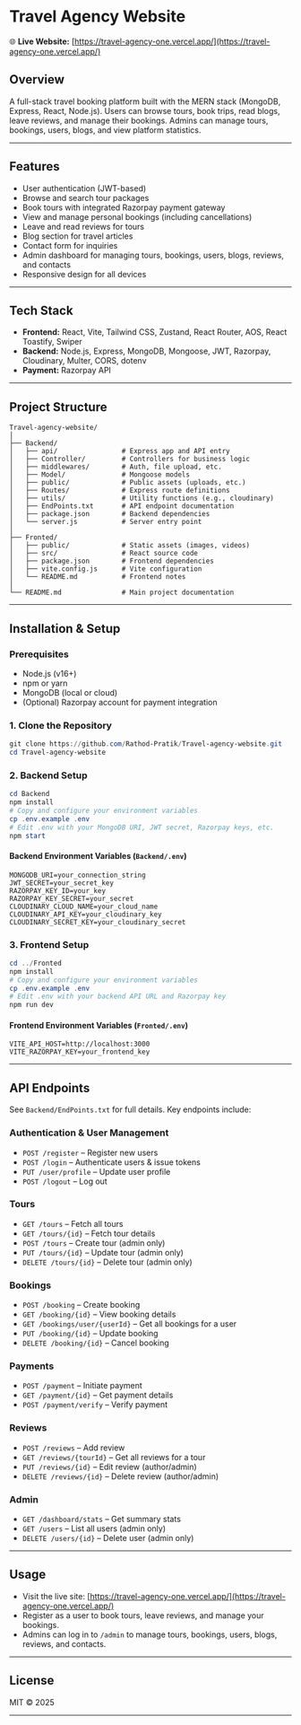 
# Travel Agency Website

🌐 **Live Website:** [https://travel-agency-one.vercel.app/](https://travel-agency-one.vercel.app/)

## Overview

A full-stack travel booking platform built with the MERN stack (MongoDB, Express, React, Node.js). Users can browse tours, book trips, read blogs, leave reviews, and manage their bookings. Admins can manage tours, bookings, users, blogs, and view platform statistics.

---

## Features

- User authentication (JWT-based)
- Browse and search tour packages
- Book tours with integrated Razorpay payment gateway
- View and manage personal bookings (including cancellations)
- Leave and read reviews for tours
- Blog section for travel articles
- Contact form for inquiries
- Admin dashboard for managing tours, bookings, users, blogs, reviews, and contacts
- Responsive design for all devices

---

## Tech Stack

- **Frontend:** React, Vite, Tailwind CSS, Zustand, React Router, AOS, React Toastify, Swiper
- **Backend:** Node.js, Express, MongoDB, Mongoose, JWT, Razorpay, Cloudinary, Multer, CORS, dotenv
- **Payment:** Razorpay API

---

## Project Structure

```
Travel-agency-website/
│
├── Backend/
│   ├── api/                # Express app and API entry
│   ├── Controller/         # Controllers for business logic
│   ├── middlewares/        # Auth, file upload, etc.
│   ├── Model/              # Mongoose models
│   ├── public/             # Public assets (uploads, etc.)
│   ├── Routes/             # Express route definitions
│   ├── utils/              # Utility functions (e.g., cloudinary)
│   ├── EndPoints.txt       # API endpoint documentation
│   ├── package.json        # Backend dependencies
│   └── server.js           # Server entry point
│
├── Fronted/
│   ├── public/             # Static assets (images, videos)
│   ├── src/                # React source code
│   ├── package.json        # Frontend dependencies
│   ├── vite.config.js      # Vite configuration
│   └── README.md           # Frontend notes
│
└── README.md               # Main project documentation
```

---

## Installation & Setup

### Prerequisites

- Node.js (v16+)
- npm or yarn
- MongoDB (local or cloud)
- (Optional) Razorpay account for payment integration

### 1. Clone the Repository

```powershell
git clone https://github.com/Rathod-Pratik/Travel-agency-website.git
cd Travel-agency-website
```

### 2. Backend Setup

```powershell
cd Backend
npm install
# Copy and configure your environment variables
cp .env.example .env
# Edit .env with your MongoDB URI, JWT secret, Razorpay keys, etc.
npm start
```

#### Backend Environment Variables (`Backend/.env`)

```
MONGODB_URI=your_connection_string
JWT_SECRET=your_secret_key
RAZORPAY_KEY_ID=your_key
RAZORPAY_KEY_SECRET=your_secret
CLOUDINARY_CLOUD_NAME=your_cloud_name
CLOUDINARY_API_KEY=your_cloudinary_key
CLOUDINARY_SECRET_KEY=your_cloudinary_secret
```

### 3. Frontend Setup

```powershell
cd ../Fronted
npm install
# Copy and configure your environment variables
cp .env.example .env
# Edit .env with your backend API URL and Razorpay key
npm run dev
```

#### Frontend Environment Variables (`Fronted/.env`)

```
VITE_API_HOST=http://localhost:3000
VITE_RAZORPAY_KEY=your_frontend_key
```

---

## API Endpoints

See `Backend/EndPoints.txt` for full details. Key endpoints include:

### Authentication & User Management

- `POST /register` – Register new users
- `POST /login` – Authenticate users & issue tokens
- `PUT /user/profile` – Update user profile
- `POST /logout` – Log out

### Tours

- `GET /tours` – Fetch all tours
- `GET /tours/{id}` – Fetch tour details
- `POST /tours` – Create tour (admin only)
- `PUT /tours/{id}` – Update tour (admin only)
- `DELETE /tours/{id}` – Delete tour (admin only)

### Bookings

- `POST /booking` – Create booking
- `GET /booking/{id}` – View booking details
- `GET /bookings/user/{userId}` – Get all bookings for a user
- `PUT /booking/{id}` – Update booking
- `DELETE /booking/{id}` – Cancel booking

### Payments

- `POST /payment` – Initiate payment
- `GET /payment/{id}` – Get payment details
- `POST /payment/verify` – Verify payment

### Reviews

- `POST /reviews` – Add review
- `GET /reviews/{tourId}` – Get all reviews for a tour
- `PUT /reviews/{id}` – Edit review (author/admin)
- `DELETE /reviews/{id}` – Delete review (author/admin)

### Admin

- `GET /dashboard/stats` – Get summary stats
- `GET /users` – List all users (admin only)
- `DELETE /users/{id}` – Delete user (admin only)

---

## Usage

- Visit the live site: [https://travel-agency-one.vercel.app/](https://travel-agency-one.vercel.app/)
- Register as a user to book tours, leave reviews, and manage your bookings.
- Admins can log in to `/admin` to manage tours, bookings, users, blogs, reviews, and contacts.

---

## License

MIT © 2025

---
